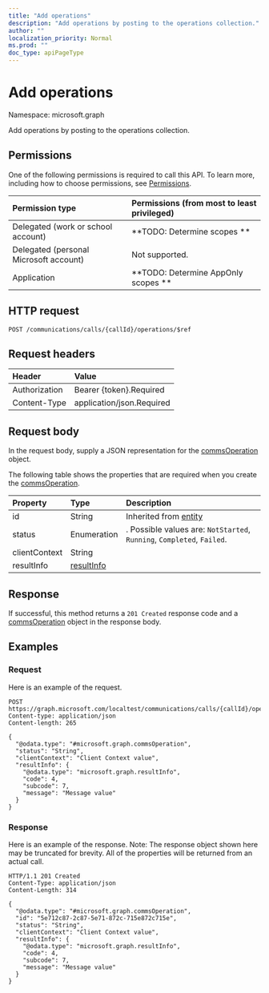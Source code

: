 ```yaml
---
title: "Add operations"
description: "Add operations by posting to the operations collection."
author: ""
localization_priority: Normal
ms.prod: ""
doc_type: apiPageType
---
```


# Add operations

Namespace: microsoft.graph

Add operations by posting to the operations collection.

## Permissions
One of the following permissions is required to call this API. To learn more, including how to choose permissions, see [Permissions](/concepts/permissions-reference.md).

|Permission type|Permissions (from most to least privileged)|
|:---|:---|
|Delegated (work or school account)|**TODO: Determine scopes **|
|Delegated (personal Microsoft account)|Not supported.|
|Application|**TODO: Determine AppOnly scopes **|

## HTTP request
<!-- {
  "blockType": "ignored"
}
-->
``` http
POST /communications/calls/{callId}/operations/$ref
```

## Request headers
|Header|Value|
|:---|:---|
|Authorization|Bearer {token}.Required|
|Content-Type|application/json.Required|

## Request body
In the request body, supply a JSON representation for the [commsOperation](../resources/commsoperation.md) object.

The following table shows the properties that are required when you create the [commsOperation](../resources/commsoperation.md).

|Property|Type|Description|
|:---|:---|:---|
|id|String| Inherited from [entity](../resources/entity.md)|
|status|Enumeration|. Possible values are: `NotStarted`, `Running`, `Completed`, `Failed`.|
|clientContext|String||
|resultInfo|[resultInfo](../resources/resultinfo.md)||



## Response
If successful, this method returns a `201 Created` response code and a [commsOperation](../resources/commsoperation.md) object in the response body.

## Examples

### Request
Here is an example of the request.
<!-- {
  "blockType": "request",
  "name": "create_commsoperation_from_"
}
-->
``` http
POST https://graph.microsoft.com/localtest/communications/calls/{callId}/operations
Content-type: application/json
Content-length: 265

{
  "@odata.type": "#microsoft.graph.commsOperation",
  "status": "String",
  "clientContext": "Client Context value",
  "resultInfo": {
    "@odata.type": "microsoft.graph.resultInfo",
    "code": 4,
    "subcode": 7,
    "message": "Message value"
  }
}
```

### Response
Here is an example of the response. Note: The response object shown here may be truncated for brevity. All of the properties will be returned from an actual call.
<!-- {
  "blockType": "response",
  "truncated": true,
  "@odata.type": "microsoft.graph.commsoperation"
}
-->
``` http
HTTP/1.1 201 Created
Content-Type: application/json
Content-Length: 314

{
  "@odata.type": "#microsoft.graph.commsOperation",
  "id": "5e712c87-2c87-5e71-872c-715e872c715e",
  "status": "String",
  "clientContext": "Client Context value",
  "resultInfo": {
    "@odata.type": "microsoft.graph.resultInfo",
    "code": 4,
    "subcode": 7,
    "message": "Message value"
  }
}
```

